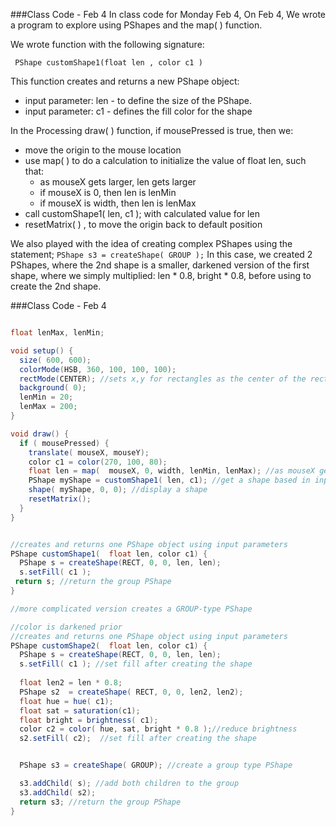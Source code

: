 ###Class Code - Feb 4
In class code for Monday Feb 4, 
On Feb 4, We wrote a program to explore using PShapes and the map( ) function.  

We wrote function with the following signature:
 
 ` PShape customShape1(float len , color c1 )`
 
 This function creates and returns a new PShape object:
   
   - input parameter: len - to define the size of the PShape.
   - input parameter: c1 - defines the fill color for the shape
 
In the Processing draw( ) function, if mousePressed is true, then we:
   - move the origin to the mouse location
   - use map( ) to do a calculation to initialize the value of float len, such that:
     - as mouseX gets larger, len gets larger 
     - if mouseX is 0, then len is lenMin
     - if mouseX is width, then len is lenMax
   - call customShape1(  len, c1 ); with calculated value for len 
   - resetMatrix( ) , to move the origin back to default position
    
 We also played with the idea of creating complex PShapes using the statement; `PShape s3 = createShape( GROUP );`
In this case, we created 2 PShapes, where the 2nd shape is a smaller, darkened version of the first shape, where we simply multiplied: len * 0.8, bright * 0.8, before using to create the 2nd shape.

###Class Code - Feb 4

```java

float lenMax, lenMin;

void setup() {
  size( 600, 600);
  colorMode(HSB, 360, 100, 100, 100);
  rectMode(CENTER); //sets x,y for rectangles as the center of the rectangle
  background( 0);
  lenMin = 20;
  lenMax = 200;
}

void draw() {
  if ( mousePressed) {
    translate( mouseX, mouseY);
    color c1 = color(270, 100, 80);
    float len = map(  mouseX, 0, width, lenMin, lenMax); //as mouseX gets bigger, len gets bigger
    PShape myShape = customShape1( len, c1); //get a shape based in input values: float len, color c1
    shape( myShape, 0, 0); //display a shape
    resetMatrix();
  }
}


//creates and returns one PShape object using input parameters
PShape customShape1(  float len, color c1) {
  PShape s = createShape(RECT, 0, 0, len, len);
  s.setFill( c1 );
 return s; //return the group PShape
}

//more complicated version creates a GROUP-type PShape

//color is darkened prior
//creates and returns one PShape object using input parameters
PShape customShape2(  float len, color c1) {
  PShape s = createShape(RECT, 0, 0, len, len);
  s.setFill( c1 ); //set fill after creating the shape
  
  float len2 = len * 0.8;
  PShape s2  = createShape( RECT, 0, 0, len2, len2);
  float hue = hue( c1);
  float sat = saturation(c1);
  float bright = brightness( c1);
  color c2 = color( hue, sat, bright * 0.8 );//reduce brightness
  s2.setFill( c2);  //set fill after creating the shape


  PShape s3 = createShape( GROUP); //create a group type PShape

  s3.addChild( s); //add both children to the group
  s3.addChild( s2);
  return s3; //return the group PShape
}


```


